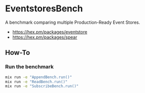 # EventstoresBench

A benchmark comparing multiple Production-Ready Event Stores.

- https://hex.pm/packages/eventstore
- https://hex.pm/packages/spear

## How-To

### Run the benchmark

```bash
mix run -e "AppendBench.run()"
mix run -e "ReadBench.run()"
mix run -e "SubscribeBench.run()"
```
